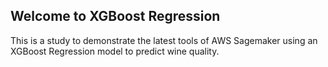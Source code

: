 ## Welcome to XGBoost Regression

This is a study to demonstrate the latest tools of AWS Sagemaker using an XGBoost Regression model to predict wine quality.


